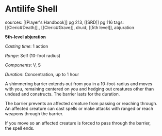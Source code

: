 # Antilife Shell
sources: [[Player's Handbook]] pg 213, [[SRD]] pg 116
tags: [[Cleric#Death]],, [[Cleric#Grave]], druid, [[5th level]], abjuration

**5th-level abjuration**

*Casting time*: 1 action

*Range*: Self (10-foot radius)

*Components*: V, S

*Duration*: Concentration, up to 1 hour

A shimmering barrier extends out from you in a 10-foot-radius and moves with you, remaining centered on you and hedging out creatures other than undead and constructs. The barrier lasts for the duration.

The barrier prevents an affected creature from passing or reaching through. An affected creature can cast spells or make attacks with ranged or reach weapons through the barrier.

If you move so an affected creature is forced to pass through the barrier, the spell ends.
